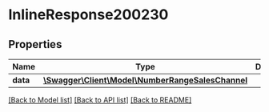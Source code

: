 # InlineResponse200230

## Properties
Name | Type | Description | Notes
------------ | ------------- | ------------- | -------------
**data** | [**\Swagger\Client\Model\NumberRangeSalesChannel**](NumberRangeSalesChannel.md) |  | [optional] 

[[Back to Model list]](../../README.md#documentation-for-models) [[Back to API list]](../../README.md#documentation-for-api-endpoints) [[Back to README]](../../README.md)

